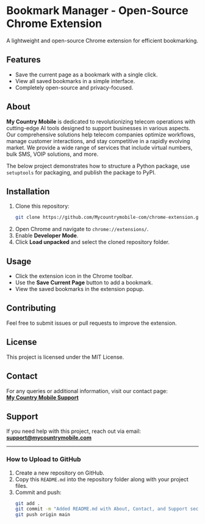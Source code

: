 # Bookmark Manager - Open-Source Chrome Extension

A lightweight and open-source Chrome extension for efficient bookmarking.

## Features
- Save the current page as a bookmark with a single click.
- View all saved bookmarks in a simple interface.
- Completely open-source and privacy-focused.

## About

**My Country Mobile** is dedicated to revolutionizing telecom operations with cutting-edge AI tools designed to support businesses in various aspects. Our comprehensive solutions help telecom companies optimize workflows, manage customer interactions, and stay competitive in a rapidly evolving market. We provide a wide range of services that include virtual numbers, bulk SMS, VOIP solutions, and more.

The below project demonstrates how to structure a Python package, use `setuptools` for packaging, and publish the package to PyPI.

## Installation
1. Clone this repository:
   ```bash
   git clone https://github.com/Mycountrymobile-com/chrome-extension.git
   ```
2. Open Chrome and navigate to `chrome://extensions/`.
3. Enable **Developer Mode**.
4. Click **Load unpacked** and select the cloned repository folder.

## Usage
- Click the extension icon in the Chrome toolbar.
- Use the **Save Current Page** button to add a bookmark.
- View the saved bookmarks in the extension popup.

## Contributing
Feel free to submit issues or pull requests to improve the extension.

## License
This project is licensed under the MIT License.

## Contact
For any queries or additional information, visit our contact page:  
**[My Country Mobile Support](https://www.mycountrymobile.com/support/)**

## Support
If you need help with this project, reach out via email:  
**support@mycountrymobile.com**

---

### How to Upload to GitHub
1. Create a new repository on GitHub.
2. Copy this `README.md` into the repository folder along with your project files.
3. Commit and push:
   ```bash
   git add .
   git commit -m "Added README.md with About, Contact, and Support sections"
   git push origin main
   ```
